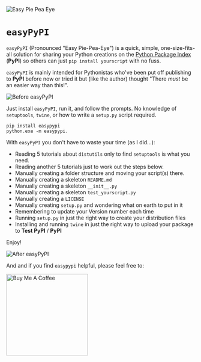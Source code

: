 ![Easy Pie Pea Eye](https://github.com/PFython/easypypi/blob/main/easypypi.png?raw=true)
# `easyPyPI`
`easyPyPI` (Pronounced "Easy Pie-Pea-Eye") is a quick, simple, one-size-fits-all solution for sharing your Python creations on the [Python Package Index](https://pypi.org/) (**PyPI**) so others can just `pip install yourscript` with no fuss.

`easyPyPI` is mainly intended for Pythonistas who've been put off publishing to **PyPI** before now or tried it but (like the author) thought "There *must* be an easier way than this!".

![Before easyPyPI](https://media.giphy.com/media/XIqCQx02E1U9W/giphy.gif)

Just install `easyPyPI`, run it, and follow the prompts.  No knowledge of `setuptools`, `twine`, or how to write a `setup.py` script required.

    pip install easypypi
    python.exe -m easypypi.

With `easyPyPI` you don't have to waste your time (as I did...):

- Reading 5 tutorials about `distutils` only to find `setuptools` is what you need.
- Reading another 5 tutorials just to work out the steps below.
- Manually creating a folder structure and moving your script(s) there.
- Manually creating a skeleton `README.md`
- Manually creating a skeleton `__init__.py`
- Manually creating a skeleton `test_yourscript.py`
- Manually creating a `LICENSE`
- Manually creating `setup.py` and wondering what on earth to put in it
- Remembering to update your Version number each time
- Running `setup.py` in just the right way to create your distribution files
- Installing and running `twine` in just the right way to upload your package to **Test PyPI** / **PyPI**

Enjoy!


![After easyPyPI](https://media.giphy.com/media/Nw8z2olm0nGHC/giphy.gif)


And and if you find `easypypi` helpful, please feel free to:

<a href="https://www.buymeacoffee.com/pfython" target="_blank"><img src="https://cdn.buymeacoffee.com/buttons/v2/arial-yellow.png" alt="Buy Me A Coffee" width="217px" ></a>


